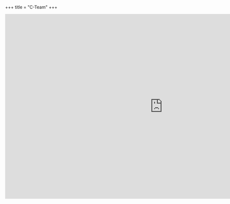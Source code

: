 +++
title = "C-Team"
+++
<div class="calendar">
  <iframe src="https://calendar.google.com/calendar/embed?src=nb5v0oqi91bhkmnqquthis39us%40group.calendar.google.com&ctz=Europe/Berlin" style="border: 0" width="1024" height="600" frameborder="0" scrolling="no"></iframe>
</div>
